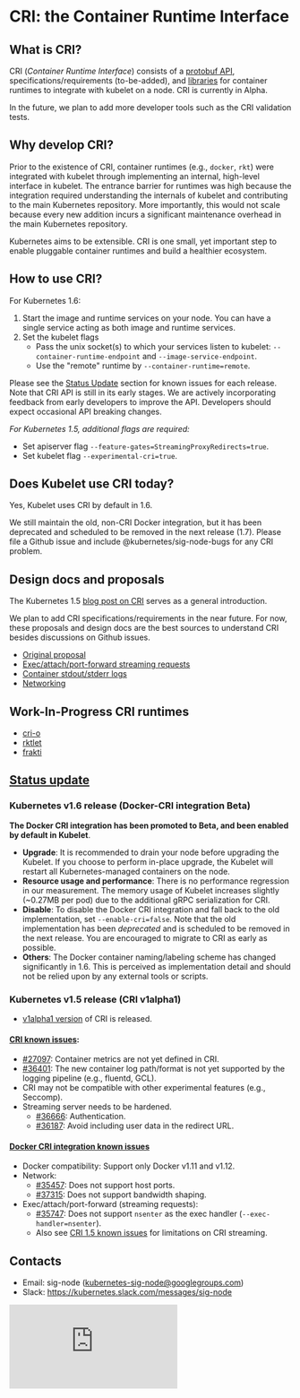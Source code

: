 # CRI: the Container Runtime Interface

## What is CRI?

CRI (_Container Runtime Interface_) consists of a
[protobuf API](https://github.com/kubernetes/kubernetes/blob/master/pkg/kubelet/apis/cri/v1alpha1/runtime/api.proto),
specifications/requirements (to-be-added),
and [libraries](https://github.com/kubernetes/kubernetes/tree/master/pkg/kubelet/server/streaming)
for container runtimes to integrate with kubelet on a node. CRI is currently in Alpha.

In the future, we plan to add more developer tools such as the CRI validation
tests.

## Why develop CRI?

Prior to the existence of CRI, container runtimes (e.g., `docker`, `rkt`) were
integrated with kubelet through implementing an internal, high-level interface
in kubelet. The entrance barrier for runtimes was high because the integration
required understanding the internals of kubelet and contributing to the main
Kubernetes repository. More importantly, this would not scale because every new
addition incurs a significant maintenance overhead in the main Kubernetes
repository.

Kubernetes aims to be extensible. CRI is one small, yet important step to enable
pluggable container runtimes and build a healthier ecosystem.

## How to use CRI?

For Kubernetes 1.6:

1. Start the image and runtime services on your node. You can have a single
   service acting as both image and runtime services.
2. Set the kubelet flags
   - Pass the unix socket(s) to which your services listen to kubelet:
     `--container-runtime-endpoint` and `--image-service-endpoint`.
   - Use the "remote" runtime by `--container-runtime=remote`.

Please see the [Status Update](#status-update) section for known issues for
each release. Note that CRI API is still in its early stages. We are actively
incorporating feedback from early developers to improve the API. Developers
should expect occasional API breaking changes.

*For Kubernetes 1.5, additional flags are required:*
 - Set apiserver flag `--feature-gates=StreamingProxyRedirects=true`.
 - Set kubelet flag `--experimental-cri=true`.

## Does Kubelet use CRI today?

Yes, Kubelet uses CRI by default in 1.6.

We still maintain the old, non-CRI Docker integration, but it has been
deprecated and scheduled to be removed in the next release (1.7). Please file
a Github issue and include @kubernetes/sig-node-bugs for any CRI problem.

## Design docs and proposals

The Kubernetes 1.5 [blog post on CRI](http://blog.kubernetes.io/2016/12/container-runtime-interface-cri-in-kubernetes.html)
serves as a general introduction.

We plan to add CRI specifications/requirements in the near future. For now,
these proposals and design docs are the best sources to understand CRI
besides discussions on Github issues.

  - [Original proposal](https://github.com/kubernetes/kubernetes/blob/release-1.5/docs/proposals/container-runtime-interface-v1.md)
  - [Exec/attach/port-forward streaming requests](https://docs.google.com/document/d/1OE_QoInPlVCK9rMAx9aybRmgFiVjHpJCHI9LrfdNM_s/edit?usp=sharing)
  - [Container stdout/stderr logs](https://github.com/kubernetes/kubernetes/blob/release-1.5/docs/proposals/kubelet-cri-logging.md)
  - [Networking](https://github.com/kubernetes/community/blob/master/contributors/devel/kubelet-cri-networking.md)

## Work-In-Progress CRI runtimes

 - [cri-o](https://github.com/kubernetes-incubator/cri-o)
 - [rktlet](https://github.com/kubernetes-incubator/rktlet)
 - [frakti](https://github.com/kubernetes/frakti)

## [Status update](#status-update)

### Kubernetes v1.6 release (Docker-CRI integration Beta)
 **The Docker CRI integration has been promoted to Beta, and been enabled by
default in Kubelet**.
  - **Upgrade**: It is recommended to drain your node before upgrading the
    Kubelet. If you choose to perform in-place upgrade, the Kubelet will
    restart all Kubernetes-managed containers on the node.
  - **Resource usage and performance**: There is no performance regression
    in our measurement. The memory usage of Kubelet increases slightly
    (~0.27MB per pod) due to the additional gRPC serialization for CRI.
  - **Disable**: To disable the Docker CRI integration and fall back to the
    old implementation, set `--enable-cri=false`. Note that the old
    implementation has been *deprecated* and is scheduled to be removed in
    the next release. You are encouraged to migrate to CRI as early as
    possible.
  - **Others**: The Docker container naming/labeling scheme has changed
    significantly in 1.6. This is perceived as implementation detail and
    should not be relied upon by any external tools or scripts.

### Kubernetes v1.5 release (CRI v1alpha1)

  - [v1alpha1 version](https://github.com/kubernetes/kubernetes/blob/release-1.5/pkg/kubelet/api/v1alpha1/runtime/api.proto) of CRI is released.

#### [CRI known issues](#cri-1.5-known-issues):

  - [#27097](https://github.com/kubernetes/kubernetes/issues/27097): Container
    metrics are not yet defined in CRI.
  - [#36401](https://github.com/kubernetes/kubernetes/issues/36401): The new
     container log path/format is not yet supported by the logging pipeline
    (e.g., fluentd, GCL).
  - CRI may not be compatible with other experimental features (e.g., Seccomp).
  - Streaming server needs to be hardened.
     - [#36666](https://github.com/kubernetes/kubernetes/issues/36666):
       Authentication.
     - [#36187](https://github.com/kubernetes/kubernetes/issues/36187): Avoid
       including user data in the redirect URL.

#### [Docker CRI integration known issues](#docker-cri-1.5-known-issues)

  - Docker compatibility: Support only Docker v1.11 and v1.12.
  - Network:
     - [#35457](https://github.com/kubernetes/kubernetes/issues/35457): Does
       not support host ports.
     - [#37315](https://github.com/kubernetes/kubernetes/issues/37315): Does
       not support bandwidth shaping.
  - Exec/attach/port-forward (streaming requests):
     - [#35747](https://github.com/kubernetes/kubernetes/issues/35747): Does
       not support `nsenter` as the exec handler (`--exec-handler=nsenter`).
     - Also see [CRI 1.5 known issues](#cri-1.5-known-issues) for limitations
       on CRI streaming.

## Contacts

  - Email: sig-node (kubernetes-sig-node@googlegroups.com)
  - Slack: https://kubernetes.slack.com/messages/sig-node


<!-- BEGIN MUNGE: GENERATED_ANALYTICS -->
[![Analytics](https://kubernetes-site.appspot.com/UA-36037335-10/GitHub/docs/devel/container-runtime-interface.md?pixel)]()
<!-- END MUNGE: GENERATED_ANALYTICS -->

